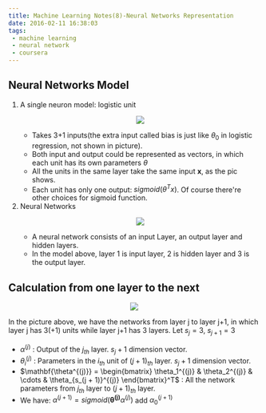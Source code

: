 ```yaml
---
title: Machine Learning Notes(8)-Neural Networks Representation
date: 2016-02-11 16:38:03
tags: 
 - machine learning
 - neural network
 - coursera
---
```


<!--more-->

## Neural Networks Model
1. A single neuron model: logistic unit <p align="center"> <img src="https://my-imgshare.oss-cn-shenzhen.aliyuncs.com/NN0.png" /> </p>
   - Takes 3+1 inputs(the extra input called bias is just like $\theta_0$ in logistic regression, not shown in picture).
   - Both input and output could be represented as vectors, in which each unit has its own parameters $\theta$
   - All the units in the same layer take the same input $\mathbf{x}$, as the pic shows.
   - Each unit has only one output: $sigmoid(\theta^T x)$. Of course there're other choices for sigmoid function.
2. Neural Networks <p align="center"> <img src="https://my-imgshare.oss-cn-shenzhen.aliyuncs.com/NN2_5.png" /> </p>
   - A neural network consists of an input Layer, an output layer and hidden layers.
   - In the model above, layer 1 is input layer, 2 is hidden layer and 3 is the output layer.

<!--more-->

## Calculation from one layer to the next
<p align="center"> <img src="https://my-imgshare.oss-cn-shenzhen.aliyuncs.com/NN2.png" /> </p>

In the picture above, we have the networks from layer j to layer j+1, in which layer j has 3(+1) units while layer j+1 has 3 layers. Let $s_j = 3$, $s_{j+1} = 3$
   - $\alpha^{(j)}$ : Output of the $j_{th}$ layer. $s_j + 1$ dimension vector.
   - $\theta_i^{(j)}$ : Parameters in the $i_{th}$ unit of ${(j+1)}_{th}$ layer. $s_j + 1$ dimension vector.
   - $\mathbf{\theta^{(j)}} = \begin{bmatrix} \theta_1^{(j)} & \theta_2^{(j)} & \cdots & \theta_{s_(j + 1)}^{(j)} \end{bmatrix}^T$ : All the network parameters from $j_{th}$ layer to ${(j+1)}_{th}$ layer.
   - We have: $\alpha^{(j+1)} = sigmoid(\mathbf{\theta^{(j)}}\alpha^{(j)})$ add $\alpha_0^{(j+1)}$

